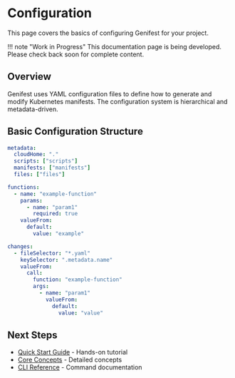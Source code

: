 # Configuration

This page covers the basics of configuring Genifest for your project.

!!! note "Work in Progress"
    This documentation page is being developed. Please check back soon for complete content.

## Overview

Genifest uses YAML configuration files to define how to generate and modify Kubernetes manifests. The configuration system is hierarchical and metadata-driven.

## Basic Configuration Structure

```yaml
metadata:
  cloudHome: "."
  scripts: ["scripts"]
  manifests: ["manifests"]
  files: ["files"]

functions:
  - name: "example-function"
    params:
      - name: "param1"
        required: true
    valueFrom:
      default:
        value: "example"

changes:
  - fileSelector: "*.yaml"
    keySelector: ".metadata.name"
    valueFrom:
      call:
        function: "example-function"
        args:
          - name: "param1"
            valueFrom:
              default:
                value: "value"
```

## Next Steps

- [Quick Start Guide](quickstart.md) - Hands-on tutorial
- [Core Concepts](../user-guide/concepts.md) - Detailed concepts
- [CLI Reference](../user-guide/cli-reference.md) - Command documentation
